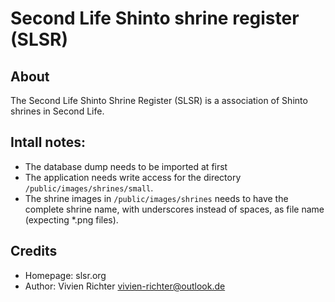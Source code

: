 Second Life Shinto shrine register (SLSR)
=========================================


About
-----
The Second Life Shinto Shrine Register (SLSR) is a association of Shinto shrines in Second Life.


Intall notes:
-------------
* The database dump needs to be imported at first
* The application needs write access for the directory `/public/images/shrines/small`.
* The shrine images in `/public/images/shrines` needs to have the complete shrine name, with underscores instead of spaces, as file name (expecting *.png files).


Credits
-------
* Homepage: slsr.org
* Author: Vivien Richter <vivien-richter@outlook.de>
